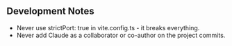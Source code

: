 ## Development Notes

- Never use strictPort: true in vite.config.ts - it breaks everything.
- Never add Claude as a collaborator or co-author on the project commits.
